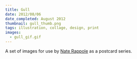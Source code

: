 ```yaml
---
title: Gull
date: 2012/08/06
date_completed: August 2012
thumbnail: gull_thumb.png
tags: illustration, collage, design, print
images:
  - gull_gif.gif
---
```


A set of images for use by <a href="http://gullface.com/">Nate Rappole</a> as a postcard series.
